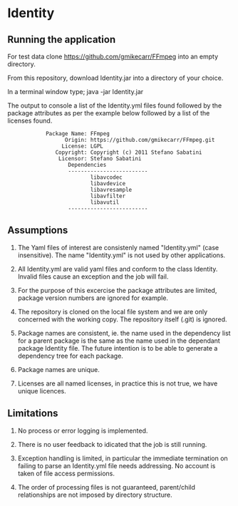 # Identity
Running the application
---------------------
For test data clone https://github.com/gmikecarr/FFmpeg into an empty directory.

From this repository, download Identity.jar into a directory of your choice.

In a terminal window type;
        java -jar Identity.jar <Full path of working copy to be scanned>

The output to console a list of the Identity.yml files found followed by the package attributes as per the example below followed by a
list of the licenses found.

                Package Name: FFmpeg
                      Origin: https://github.com/gmikecarr/FFmpeg.git
                     License: LGPL
                   Copyright: Copyright (c) 2011 Stefano Sabatini
                    Licensor: Stefano Sabatini
                       Dependencies
                       -------------------------
                              libavcodec
                              libavdevice
                              libavresample
                              libavfilter
                              libavutil
                       -------------------------


Assumptions
----------
1) The Yaml files of interest are consistenly named "Identity.yml" (case insensitive). The name "Identity.yml" is not used by other applications.

2) All Identity.yml are valid yaml files and conform to the class Identity. Invalid files cause an exception and the job will fail.

3) For the purpose of this excercise the package attributes are limited, package version numbers are ignored for example.

4) The repository is cloned on the local file system and we are only concerned with the working copy. The repository itself (.git) is ignored.

5) Package names are consistent, ie. the name used in the dependency list for a parent package is the same as the name used in the dependant package Identity file. The future intention is to be able to generate a dependency tree for each package.

6) Package names are unique. 

7) Licenses are all named licenses, in practice this is not true, we have unique licences.

Limitations
-----------
1) No process or error logging is implemented.

2) There is no user feedback to idicated that the job is still running.

3) Exception handling is limited, in particular the immediate termination on failing to parse an Identity.yml file needs addressing. No account is taken of file access permissions.

4) The order of processing files is not guaranteed, parent/child relationships are not imposed by directory structure.



